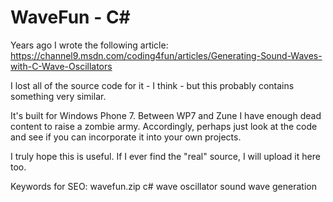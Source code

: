 # WaveFun - C#

Years ago I wrote the following article:
https://channel9.msdn.com/coding4fun/articles/Generating-Sound-Waves-with-C-Wave-Oscillators

I lost all of the source code for it - I think - but this probably contains something very similar. 

It's built for Windows Phone 7. Between WP7 and Zune I have enough dead content to raise a zombie army. Accordingly, perhaps just look at the code and see if you can incorporate it into your own projects. 

I truly hope this is useful. If I ever find the "real" source, I will upload it here too. 

Keywords for SEO:
wavefun.zip c# wave oscillator sound wave generation
